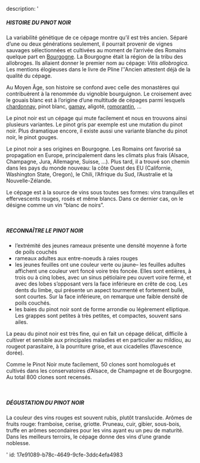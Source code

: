 description: '<h5>HISTOIRE DU PINOT NOIR</h5><p>La variabilité génétique de ce cépage montre qu’il est très ancien. Séparé d’une ou deux générations seulement, il pourrait provenir de vignes sauvages sélectionnées et cultivées au moment de l’arrivée des Romains quelque part en <a href="/fr/region/bourgogne">Bourgogne</a>. La Bourgogne était la région de la tribu des allobroges. Ils allaient donner le premier nom au cépage: <i>Vitis&nbsp;allobrogica</i>. Les mentions élogieuses dans le livre de Pline l''Ancien attestent déjà de la qualité du cépage.</p><p>Au Moyen Âge, son histoire se confond avec celle des monastères qui contribuèrent à la renommée du vignoble bourguignon. Le croisement avec le gouais blanc est à l’origine d’une multitude de cépages parmi lesquels <a href="/fr/grape/chardonnay/">chardonnay</a>, pinot blanc, <a href="/fr/grape/gamay-a-jus-blanc/">gamay</a>, aligoté, <a href="/fr/grape/romorantin">romorantin</a>, …&nbsp;</p><p>Le pinot noir est un cépage qui mute facilement et nous en trouvons ainsi plusieurs variantes. Le pinot gris par exemple est une mutation du pinot noir. Plus dramatique encore, il existe aussi une variante blanche du pinot noir, le pinot gouges.</p><p>Le pinot noir a ses origines en Bourgogne. Les Romains ont favorisé sa propagation en Europe, principalement dans les climats plus frais (Alsace, Champagne, Jura, Allemagne, Suisse, …). Plus tard, il a trouvé son chemin dans les pays du monde nouveau: la côte Ouest des EU (Californie, Washington State, Oregon), le Chili, l’Afrique du Sud, l’Australie et la Nouvelle-Zélande.</p><p>Le cépage est à la source de vins sous toutes ses formes: vins tranquilles et effervescents rouges, rosés et même blancs. Dans ce dernier cas, on le désigne comme un vin “blanc de noirs”.</p><p><br></p><h5>RECONNAÎTRE LE PINOT NOIR</h5><ul><li>l’extrémité des jeunes rameaux présente une densité moyenne à forte de poils couchés</li><li>rameaux adultes aux entre-noeuds à raies rouges</li><li>les jeunes feuilles ont une couleur verte ou jaune– les feuilles adultes affichent une couleur vert foncé voire très foncée. Elles sont entières, à trois ou à cinq lobes, avec un sinus pétiolaire peu ouvert voire fermé, et avec des lobes s’opposant vers la face inférieure en crête de coq. Les dents du limbe, qui présente un aspect tourmenté et fortement bullé, sont courtes. Sur la face inférieure, on remarque une faible densité de poils couchés.</li><li>les baies du pinot noir sont de forme arrondie ou légèrement elliptique. Les grappes sont petites à très petites, et compactes, souvent sans ailes.</li></ul><p>La peau du pinot noir est très fine, qui en fait un cépage délicat, difficile à cultiver et sensible aux principales maladies et en particulier au mildiou, au rougeot parasitaire, à la pourriture grise, et aux cicadelles (flavescence dorée).</p><p>Comme le Pinot Noir mute facilement, 50 clones sont homologués et cultivés dans les conservatoires d’Alsace, de Champagne et de Bourgogne. Au total 800 clones sont recensés.</p><p><br></p><h5>DÉGUSTATION DU PINOT NOIR</h5><p>La couleur des vins rouges est souvent rubis, plutôt translucide. Arômes de fruits rouge: framboise, cerise, griotte. Pruneau, cuir, gibier, sous-bois, truffe en arômes secondaires pour les vins ayant eu un peu de maturité. Dans les meilleurs terroirs, le cépage donne des vins d’une grande noblesse.</p>'
id: 17e91089-b78c-4649-9cfe-3ddc4efa4983
